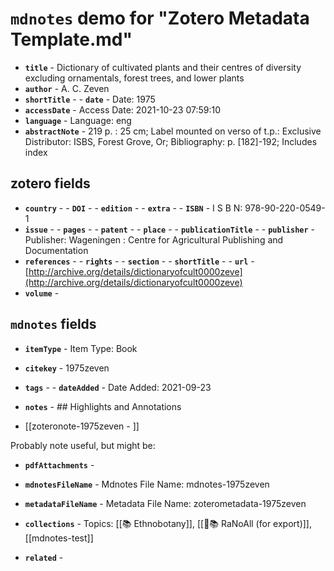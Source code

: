 # `mdnotes` demo for "Zotero Metadata Template.md"

- **`title`** - Dictionary of cultivated plants and their centres of diversity excluding ornamentals, forest trees, and lower plants
- **`author`** - A. C. Zeven
- **`shortTitle`** - - **`date`** -  Date: 1975
- **`accessDate`** -  Access Date: 2021-10-23 07:59:10
- **`language`** -  Language: eng
- **`abstractNote`** - 219 p. : 25 cm; Label mounted on verso of t.p.: Exclusive Distributor: ISBS, Forest Grove, Or; Bibliography: p. [182]-192; Includes index

## zotero fields

- **`country`** - - **`DOI`** - - **`edition`** - - **`extra`** - - **`ISBN`** -   I S B N: 978-90-220-0549-1
- **`issue`** - - **`pages`** - - **`patent`** - - **`place`** - - **`publicationTitle`** - - **`publisher`** -  Publisher: Wageningen : Centre for Agricultural Publishing and Documentation
- **`references`** - - **`rights`** - - **`section`** - - **`shortTitle`** - - **`url`** - [http://archive.org/details/dictionaryofcult0000zeve](http://archive.org/details/dictionaryofcult0000zeve)
- **`volume`** - 

## `mdnotes`  fields

- **`itemType`** -  Item Type: Book
- **`citekey`** - 1975zeven
- **`tags`** - - **`dateAdded`** -  Date Added: 2021-09-23
- **`notes`** - ## Highlights and Annotations

- [[zoteronote-1975zeven - ]]

Probably note useful, but might be:

- **`pdfAttachments`** - 
- **`mdnotesFileName`** -  Mdnotes File Name: mdnotes-1975zeven

- **`metadataFileName`** -  Metadata File Name: zoterometadata-1975zeven

- **`collections`** -  Topics: [[📚 Ethnobotany]], [[🌿📚 RaNoAll (for export)]], [[mdnotes-test]]

- **`related`** - 
  